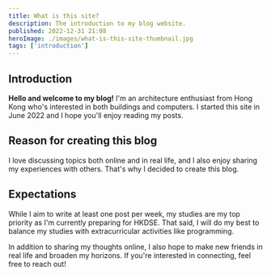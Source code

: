 ```yaml
---
title: What is this site?
description: The introduction to my blog website.
published: 2022-12-31 21:08
heroImage: ./images/what-is-this-site-thumbnail.jpg
tags: ['introduction']
---
```


## Introduction

**Hello and welcome to my blog!** I'm an architecture enthusiast from Hong Kong who's interested in both buildings and computers. I started this site in June 2022 and I hope you'll enjoy reading my posts.

## Reason for creating this blog

I love discussing topics both online and in real life, and I also enjoy sharing my experiences with others. That's why I decided to create this blog.

## Expectations

While I aim to write at least one post per week, my studies are my top priority as I'm currently preparing for HKDSE. That said, I will do my best to balance my studies with extracurricular activities like programming.

In addition to sharing my thoughts online, I also hope to make new friends in real life and broaden my horizons. If you're interested in connecting, feel free to reach out!
